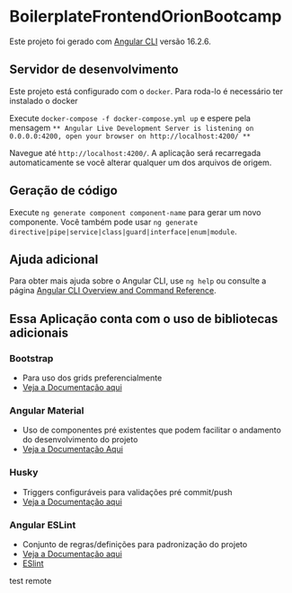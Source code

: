 # BoilerplateFrontendOrionBootcamp

Este projeto foi gerado com [Angular CLI](https://github.com/angular/angular-cli) versão 16.2.6.

## Servidor de desenvolvimento

Este projeto está configurado com o `docker`. Para roda-lo é necessário ter instalado o docker

Execute `docker-compose -f docker-compose.yml up` e espere pela mensagem `** Angular Live Development Server is listening on 0.0.0.0:4200, open your browser on http://localhost:4200/ **`

Navegue até `http://localhost:4200/`. A aplicação será recarregada automaticamente se você alterar qualquer um dos arquivos de origem.

## Geração de código

Execute `ng generate component component-name` para gerar um novo componente. Você também pode usar `ng generate directive|pipe|service|class|guard|interface|enum|module`.

## Ajuda adicional

Para obter mais ajuda sobre o Angular CLI, use `ng help` ou consulte a página [Angular CLI Overview and Command Reference](https://angular.io/cli).

## Essa Aplicação conta com o uso de bibliotecas adicionais

### Bootstrap

- Para uso dos grids preferencialmente
- [Veja a Documentação aqui](https://getbootstrap.com/docs/5.2/getting-started/introduction/)

### Angular Material

- Uso de componentes pré existentes que podem facilitar o andamento do desenvolvimento do projeto
- [Veja a Documentação Aqui](https://material.angular.io/components/categories)

### Husky

- Triggers configuráveis para validações pré commit/push
- [Veja a Documentação aqui](https://typicode.github.io/husky/getting-started.html#getting-started)

### Angular ESLint

- Conjunto de regras/definições para padronização do projeto
- [Veja a Documentação aqui](https://github.com/angular-eslint/angular-eslint#angular-eslint)
- [ESlint](https://github.com/typescript-eslint/typescript-eslint)

test remote
